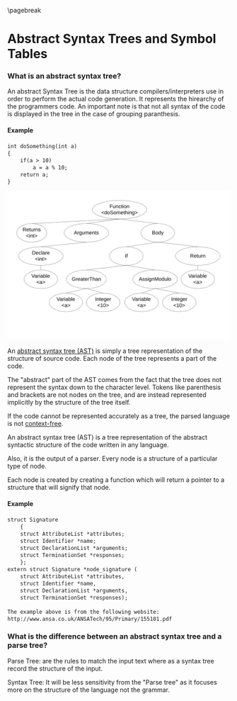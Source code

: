
\pagebreak

<!---
DO NOT REMOVE THIS COMMENT OR TOPICS LISTED HERE.

This section should cover these topics.
It need not be in this order.

Indicate coverage of topics by copying topic lines verbatim into a comment adjacent to the relevant text.
Covered topics appear twice in a file: here and adjacent to the relevant text.
Uncovered topics appear only once in a file (in this comment).

This command checks whether topic lines appear only once in a file.

    ./check.sh uncovered

TOPICS:

5.2 Symbols
5.2.1 Definition
5.2.2 Symbol Table
5.2.2.1 Gives Information about an Identifier
5.2.2.1.1 Declaration Information
5.2.2.1.2 Scope
5.2.2.1.3 Type
5.2.2.1.4 Memory Address
5.2.2.2 Implemented as a Hash Table
5.2.2.3 Contained within the Object File
5.2.2.3.1 Used by Linker to Resolve References
5.2.2.3.2 Kept in Object Files for Debug Builds
-->

Abstract Syntax Trees and Symbol Tables
=======================================
### What is an abstract syntax tree?
An abstract Syntax Tree is the data structure compilers/interpreters use in order to perform the actual code generation.
It represents the hirearchy of the programmers code.
An important note is that not all syntax of the code is displayed in the tree in the case of grouping paranthesis.

#### Example

    int doSomething(int a)
    {
        if(a > 10)
            a = a % 10;
        return a;
    }

![Abstract syntax tree for `doSomething`.](images/ast-example.svg)

An [abstract syntax tree (AST)](http://en.wikipedia.org/wiki/Abstract_syntax_tree) is simply a tree representation of the structure of source code.
Each node of the tree represents a part of the code.

The "abstract" part of the AST comes from the fact that the tree does not represent the syntax down to the character level.
Tokens like parenthesis and brackets are not nodes on the tree, and are instead represented implicitly by the structure of the tree itself.

If the code cannot be represented accurately as a tree, the parsed language is not [context-free](#what-is-a-context-free-language).

An abstract syntax tree (AST) is a tree representation of the abstract syntactic structure of the code written in any language.

Also, it is the output of a parser.
Every node is a structure of a particular type of node.

Each node is created by creating a function which will return a pointer to a structure that will signify that node.

#### Example

    struct Signature
        {
        struct AttributeList *attributes;
        struct Identifier *name;
        struct DeclarationList *arguments;
        struct TerminationSet *responses;
        };
    extern struct Signature *node_signature (
        struct AttributeList *attributes,
        struct Identifier *name,
        struct DeclarationList *arguments,
        struct TerminationSet *responses);
	
	The example above is from the following website: 
	http://www.ansa.co.uk/ANSATech/95/Primary/155101.pdf

### What is the difference between an abstract syntax tree and a parse tree?

Parse Tree: are the rules to match the input text where as a syntax tree record the structure of the input.


Syntax Tree: It will be less sensitivity from the "Parse tree" as it focuses more on the structure of the language not the grammar.


